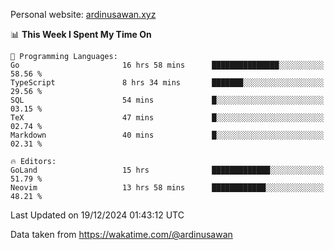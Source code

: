 Personal website: [ardinusawan.xyz](https://ardinusawan.xyz)

<!--START_SECTION:waka-->
📊 **This Week I Spent My Time On** 

```text
💬 Programming Languages: 
Go                       16 hrs 58 mins      ███████████████░░░░░░░░░░   58.56 % 
TypeScript               8 hrs 34 mins       ███████░░░░░░░░░░░░░░░░░░   29.56 % 
SQL                      54 mins             █░░░░░░░░░░░░░░░░░░░░░░░░   03.15 % 
TeX                      47 mins             █░░░░░░░░░░░░░░░░░░░░░░░░   02.74 % 
Markdown                 40 mins             █░░░░░░░░░░░░░░░░░░░░░░░░   02.31 % 

🔥 Editors: 
GoLand                   15 hrs              █████████████░░░░░░░░░░░░   51.79 % 
Neovim                   13 hrs 58 mins      ████████████░░░░░░░░░░░░░   48.21 % 
```


 Last Updated on 19/12/2024 01:43:12 UTC
<!--END_SECTION:waka-->
Data taken from https://wakatime.com/@ardinusawan
